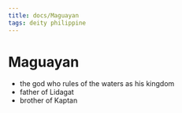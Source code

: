 ```yaml
---
title: docs/Maguayan
tags: deity philippine
---
```


# Maguayan
- the god who rules of the waters as his kingdom
- father of Lidagat
- brother of Kaptan